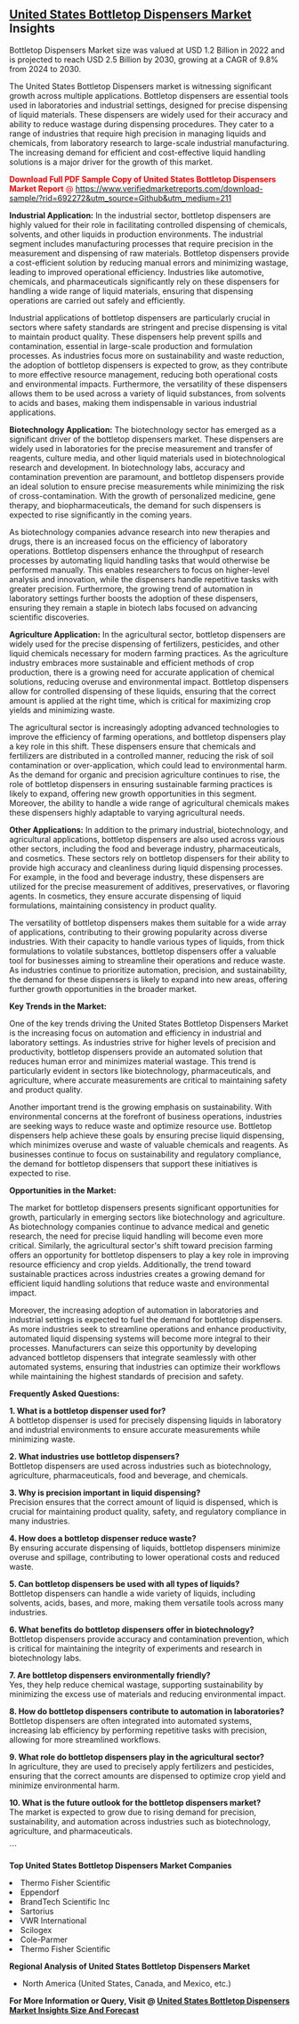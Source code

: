 <h2><a href="https://www.verifiedmarketreports.com/download-sample/?rid=692272&amp;utm_source=Github&amp;utm_medium=211" target="_blank">United States Bottletop Dispensers Market</a> Insights</h2><p>Bottletop Dispensers Market size was valued at USD 1.2 Billion in 2022 and is projected to reach USD 2.5 Billion by 2030, growing at a CAGR of 9.8% from 2024 to 2030.</p><p><p>The United States Bottletop Dispensers market is witnessing significant growth across multiple applications. Bottletop dispensers are essential tools used in laboratories and industrial settings, designed for precise dispensing of liquid materials. These dispensers are widely used for their accuracy and ability to reduce wastage during dispensing procedures. They cater to a range of industries that require high precision in managing liquids and chemicals, from laboratory research to large-scale industrial manufacturing. The increasing demand for efficient and cost-effective liquid handling solutions is a major driver for the growth of this market.</p><p><p><span class=""><span style="color: #ff0000;"><strong>Download Full PDF Sample Copy of United States Bottletop Dispensers Market Report</strong> @ </span><a href="https://www.verifiedmarketreports.com/download-sample/?rid=692272&amp;utm_source=Github&amp;utm_medium=211" target="_blank">https://www.verifiedmarketreports.com/download-sample/?rid=692272&amp;utm_source=Github&amp;utm_medium=211</a></span></p></p><p><strong>Industrial Application:</strong> In the industrial sector, bottletop dispensers are highly valued for their role in facilitating controlled dispensing of chemicals, solvents, and other liquids in production environments. The industrial segment includes manufacturing processes that require precision in the measurement and dispensing of raw materials. Bottletop dispensers provide a cost-efficient solution by reducing manual errors and minimizing wastage, leading to improved operational efficiency. Industries like automotive, chemicals, and pharmaceuticals significantly rely on these dispensers for handling a wide range of liquid materials, ensuring that dispensing operations are carried out safely and efficiently.</p><p>Industrial applications of bottletop dispensers are particularly crucial in sectors where safety standards are stringent and precise dispensing is vital to maintain product quality. These dispensers help prevent spills and contamination, essential in large-scale production and formulation processes. As industries focus more on sustainability and waste reduction, the adoption of bottletop dispensers is expected to grow, as they contribute to more effective resource management, reducing both operational costs and environmental impacts. Furthermore, the versatility of these dispensers allows them to be used across a variety of liquid substances, from solvents to acids and bases, making them indispensable in various industrial applications.</p><p><strong>Biotechnology Application:</strong> The biotechnology sector has emerged as a significant driver of the bottletop dispensers market. These dispensers are widely used in laboratories for the precise measurement and transfer of reagents, culture media, and other liquid materials used in biotechnological research and development. In biotechnology labs, accuracy and contamination prevention are paramount, and bottletop dispensers provide an ideal solution to ensure precise measurements while minimizing the risk of cross-contamination. With the growth of personalized medicine, gene therapy, and biopharmaceuticals, the demand for such dispensers is expected to rise significantly in the coming years.</p><p>As biotechnology companies advance research into new therapies and drugs, there is an increased focus on the efficiency of laboratory operations. Bottletop dispensers enhance the throughput of research processes by automating liquid handling tasks that would otherwise be performed manually. This enables researchers to focus on higher-level analysis and innovation, while the dispensers handle repetitive tasks with greater precision. Furthermore, the growing trend of automation in laboratory settings further boosts the adoption of these dispensers, ensuring they remain a staple in biotech labs focused on advancing scientific discoveries.</p><p><strong>Agriculture Application:</strong> In the agricultural sector, bottletop dispensers are widely used for the precise dispensing of fertilizers, pesticides, and other liquid chemicals necessary for modern farming practices. As the agriculture industry embraces more sustainable and efficient methods of crop production, there is a growing need for accurate application of chemical solutions, reducing overuse and environmental impact. Bottletop dispensers allow for controlled dispensing of these liquids, ensuring that the correct amount is applied at the right time, which is critical for maximizing crop yields and minimizing waste.</p><p>The agricultural sector is increasingly adopting advanced technologies to improve the efficiency of farming operations, and bottletop dispensers play a key role in this shift. These dispensers ensure that chemicals and fertilizers are distributed in a controlled manner, reducing the risk of soil contamination or over-application, which could lead to environmental harm. As the demand for organic and precision agriculture continues to rise, the role of bottletop dispensers in ensuring sustainable farming practices is likely to expand, offering new growth opportunities in this segment. Moreover, the ability to handle a wide range of agricultural chemicals makes these dispensers highly adaptable to varying agricultural needs.</p><p><strong>Other Applications:</strong> In addition to the primary industrial, biotechnology, and agricultural applications, bottletop dispensers are also used across various other sectors, including the food and beverage industry, pharmaceuticals, and cosmetics. These sectors rely on bottletop dispensers for their ability to provide high accuracy and cleanliness during liquid dispensing processes. For example, in the food and beverage industry, these dispensers are utilized for the precise measurement of additives, preservatives, or flavoring agents. In cosmetics, they ensure accurate dispensing of liquid formulations, maintaining consistency in product quality.</p><p>The versatility of bottletop dispensers makes them suitable for a wide array of applications, contributing to their growing popularity across diverse industries. With their capacity to handle various types of liquids, from thick formulations to volatile substances, bottletop dispensers offer a valuable tool for businesses aiming to streamline their operations and reduce waste. As industries continue to prioritize automation, precision, and sustainability, the demand for these dispensers is likely to expand into new areas, offering further growth opportunities in the broader market.</p><p><strong>Key Trends in the Market:</strong></p><p>One of the key trends driving the United States Bottletop Dispensers Market is the increasing focus on automation and efficiency in industrial and laboratory settings. As industries strive for higher levels of precision and productivity, bottletop dispensers provide an automated solution that reduces human error and minimizes material wastage. This trend is particularly evident in sectors like biotechnology, pharmaceuticals, and agriculture, where accurate measurements are critical to maintaining safety and product quality.</p><p>Another important trend is the growing emphasis on sustainability. With environmental concerns at the forefront of business operations, industries are seeking ways to reduce waste and optimize resource use. Bottletop dispensers help achieve these goals by ensuring precise liquid dispensing, which minimizes overuse and waste of valuable chemicals and reagents. As businesses continue to focus on sustainability and regulatory compliance, the demand for bottletop dispensers that support these initiatives is expected to rise.</p><p><strong>Opportunities in the Market:</strong></p><p>The market for bottletop dispensers presents significant opportunities for growth, particularly in emerging sectors like biotechnology and agriculture. As biotechnology companies continue to advance medical and genetic research, the need for precise liquid handling will become even more critical. Similarly, the agricultural sector's shift toward precision farming offers an opportunity for bottletop dispensers to play a key role in improving resource efficiency and crop yields. Additionally, the trend toward sustainable practices across industries creates a growing demand for efficient liquid handling solutions that reduce waste and environmental impact.</p><p>Moreover, the increasing adoption of automation in laboratories and industrial settings is expected to fuel the demand for bottletop dispensers. As more industries seek to streamline operations and enhance productivity, automated liquid dispensing systems will become more integral to their processes. Manufacturers can seize this opportunity by developing advanced bottletop dispensers that integrate seamlessly with other automated systems, ensuring that industries can optimize their workflows while maintaining the highest standards of precision and safety.</p><p><strong>Frequently Asked Questions:</strong></p><p><strong>1. What is a bottletop dispenser used for?</strong><br>A bottletop dispenser is used for precisely dispensing liquids in laboratory and industrial environments to ensure accurate measurements while minimizing waste.</p><p><strong>2. What industries use bottletop dispensers?</strong><br>Bottletop dispensers are used across industries such as biotechnology, agriculture, pharmaceuticals, food and beverage, and chemicals.</p><p><strong>3. Why is precision important in liquid dispensing?</strong><br>Precision ensures that the correct amount of liquid is dispensed, which is crucial for maintaining product quality, safety, and regulatory compliance in many industries.</p><p><strong>4. How does a bottletop dispenser reduce waste?</strong><br>By ensuring accurate dispensing of liquids, bottletop dispensers minimize overuse and spillage, contributing to lower operational costs and reduced waste.</p><p><strong>5. Can bottletop dispensers be used with all types of liquids?</strong><br>Bottletop dispensers can handle a wide variety of liquids, including solvents, acids, bases, and more, making them versatile tools across many industries.</p><p><strong>6. What benefits do bottletop dispensers offer in biotechnology?</strong><br>Bottletop dispensers provide accuracy and contamination prevention, which is critical for maintaining the integrity of experiments and research in biotechnology labs.</p><p><strong>7. Are bottletop dispensers environmentally friendly?</strong><br>Yes, they help reduce chemical wastage, supporting sustainability by minimizing the excess use of materials and reducing environmental impact.</p><p><strong>8. How do bottletop dispensers contribute to automation in laboratories?</strong><br>Bottletop dispensers are often integrated into automated systems, increasing lab efficiency by performing repetitive tasks with precision, allowing for more streamlined workflows.</p><p><strong>9. What role do bottletop dispensers play in the agricultural sector?</strong><br>In agriculture, they are used to precisely apply fertilizers and pesticides, ensuring that the correct amounts are dispensed to optimize crop yield and minimize environmental harm.</p><p><strong>10. What is the future outlook for the bottletop dispensers market?</strong><br>The market is expected to grow due to rising demand for precision, sustainability, and automation across industries such as biotechnology, agriculture, and pharmaceuticals.</p>```</p><p><strong>Top United States Bottletop Dispensers Market Companies</strong></p><div data-test-id=""><p><li>Thermo Fisher Scientific</li><li> Eppendorf</li><li> BrandTech Scientific Inc</li><li> Sartorius</li><li> VWR International</li><li> Scilogex</li><li> Cole-Parmer</li><li> Thermo Fisher Scientific</li></p><div><strong>Regional Analysis of&nbsp;United States Bottletop Dispensers Market</strong></div><ul><li dir="ltr"><p dir="ltr">North America&nbsp;(United States, Canada, and Mexico, etc.)</p></li></ul><p><strong>For More Information or Query, Visit @&nbsp;</strong><strong><a href="https://www.verifiedmarketreports.com/product/bottletop-dispensers-market/?utm_source=Github&amp;utm_medium=211" target="_blank">United States Bottletop Dispensers Market Insights Size And Forecast</a></strong></p></div>
